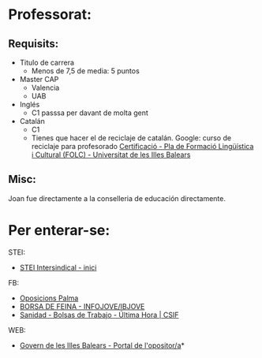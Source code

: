 # Professorat:
## Requisits:
* Titulo de carrera
	* Menos de 7,5 de media: 5 puntos
* Master CAP
	* Valencia
	* UAB
* Inglés
	* C1 passsa per davant de molta gent
* Catalán 
	* C1
	* Tienes que hacer el de reciclaje de catalán. Google: curso de reciclaje para profesorado [Certificació - Pla de Formació Lingüística i Cultural (FOLC) - Universitat de les Illes Balears](https://folc.uib.cat/Certificacio/)

## Misc:
Joan fue directamente a la conselleria de educación directamente.

# Per enterar-se:

STEI:
*	[STEI Intersindical - inici](http://www.stei.cat/publica/)
	
FB:
*	[Oposicions Palma](https://www.facebook.com/groups/oposicionspalma/)
*	[BORSA DE FEINA - INFOJOVE/IBJOVE](https://www.facebook.com/groups/borsadefeinaxarxainfojove/)
*	[Sanidad - Bolsas de Trabajo - Última Hora | CSIF](https://www.csif.es/contenido/nacional/sanidad/261028)

WEB:
* [Govern de les Illes Balears - Portal de l'opositor/a](http://oposicions.caib.es/index.jsp?lang=ca)*
